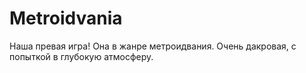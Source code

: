 # Metroidvania
Наша превая игра! Она в жанре метроидвания. Очень дакровая, с попыткой в глубокую атмосферу.  
